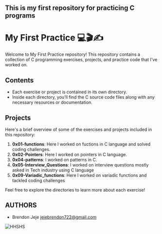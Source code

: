 ## This is my first repository for practicing C programs

# My First Practice 💻🎬✍️

Welcome to My First Practice repository! This repository contains a collection of C programming exercises, projects, and practice code that I've worked on.

## Contents

- Each exercise or project is contained in its own directory.
- Inside each directory, you'll find the C source code files along with any necessary resources or documentation.

## Projects

Here's a brief overview of some of the exercises and projects included in this repository:

1. **0x01-functions**: Here l worked on fuctions in C language and solved coding challenges.
2. **0x02-Pointers**: Here l worked on pointers in C language.
3. **0x04-patterns**: l worked on patterns in C.
4. **0x05-Interview_Questions**: l worked on interview questions mostly asked in Tech industry using C language
5. **0x09-Variadic_functions**: Here l worked on variadic functions and tackled coding challenges

Feel free to explore the directories to learn more about each exercise!

## AUTHORS
- Brendon Jeje <jejebrendon722@gmail.com>

![HHSHS](https://happycoding.io/tutorials/html/images/rainbow-logo-2.png)
